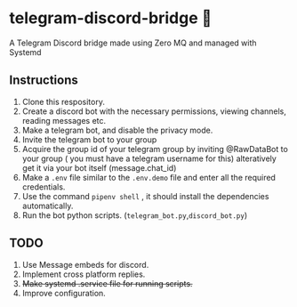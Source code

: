 # telegram-discord-bridge 🌉
A Telegram Discord bridge made using Zero MQ and managed with Systemd

## Instructions
1. Clone this respository.
2. Create a discord bot with the necessary permissions, viewing channels, reading messages etc.
3. Make a telegram bot, and disable the privacy mode.
4. Invite the telegram bot to your group
5. Acquire the group id of your telegram group by inviting @RawDataBot to your group ( you must have a telegram username for this) alteratively get it via your bot itself (message.chat_id)
6. Make a `.env` file similar to the `.env.demo` file and enter all the required credentials.
7. Use the command ``pipenv shell`` , it should install the dependencies automatically.
8. Run the bot python scripts. (`telegram_bot.py`,`discord_bot.py`)

## TODO
1. Use Message embeds for discord.
2. Implement cross platform replies.
3. ~~Make systemd .service file for running scripts.~~
4. Improve configuration.
